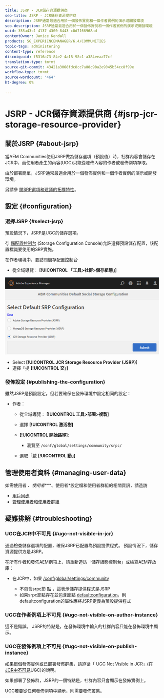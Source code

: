 ```yaml
---
title: JSRP - JCR儲存資源提供商
seo-title: JSRP - JCR儲存資源提供商
description: JSRP通常最適合用於一個發佈實例和一個作者實例的演示或開發環境
seo-description: JSRP通常最適合用於一個發佈實例和一個作者實例的演示或開發環境
uuid: 358a43c1-4137-4300-8443-c0d7166968ad
contentOwner: Janice Kendall
products: SG_EXPERIENCEMANAGER/6.4/COMMUNITIES
topic-tags: administering
content-type: reference
discoiquuid: f5316a73-84e2-4a18-98c1-a384eeaa77cf
translation-type: tm+mt
source-git-commit: 43421a3068fdc8cc7a88c98a2e9045b54cc8f99e
workflow-type: tm+mt
source-wordcount: '464'
ht-degree: 0%

---
```



# JSRP - JCR儲存資源提供商 {#jsrp-jcr-storage-resource-provider}

## 關於JSRP {#about-jsrp}

當AEM Communities使用JSRP做為儲存選項（預設值）時，社群內容會儲存在JCR中，而使用者產生的內容(UGC)只能從發佈內容的作者或發佈例項存取。

由於部署簡單，JSRP通常最適合用於一個發佈實例和一個作者實例的演示或開發環境。

另請參 [閱SRP選項和建議的](working-with-srp.md#characteristics-of-srp-options)[拓撲特性](topologies.md)。

## 設定 {#configuration}

### 選擇JSRP {#select-jsrp}

預設情況下，JSRP是UGC的儲存選項。

存 [儲配置控制台](srp-config.md) (Storage Configuration Console)允許選擇預設儲存配置，該配置標識要使用的SRP實施。

在作者環境中，要訪問儲存配置控制台

* 從全域導覽： **[!UICONTROL 「工具>社群>儲存組態」]**

![chlimage_1-234](assets/chlimage_1-234.png)

* Select **[!UICONTROL JCR Storage Resource Provider (JSRP)]**
* 選擇「提 **[!UICONTROL 交」]**

### 發佈設定 {#publishing-the-configuration}

雖然JSRP是預設設定，但若要確保在發佈環境中設定相同的設定：

* 作者：

   * 從全域導覽： **[!UICONTROL 工具>部署>複製]**
   * 選擇 **[!UICONTROL 激活樹]**
   * **[!UICONTROL 開始路徑]**:

      * 瀏覽至 `/conf/global/settings/community/srpc/`
   * 選取「啟 **[!UICONTROL 動」]**


## 管理使用者資料 {#managing-user-data}

如需使用者 *、使用者****、使用者*&#x200B;設定檔和使用者群組的相關資訊，請造訪

* [用戶同步](sync.md)
* [管理使用者和使用者群組](users.md)

## 疑難排解 {#troubleshooting}

### UGC在JCR中不可見 {#ugc-not-visible-in-jcr}

通過檢查儲存選項的配置，確保JSRP已配置為預設提供程式。 預設情況下，儲存資源提供方是JSRP。

在所有作者和發佈AEM例項上，請重新造訪「儲存組態控制台」或檢查AEM存放庫：

* 在JCR中，如果 [/conf/global/settings/community](http://localhost:4502/crx/de/index.jsp#/conf/global/settings/community)

   * 不包含srpc節 [點](http://localhost:4502/crx/de/index.jsp#/conf/global/settings/community/srpc) ，這表示儲存提供程式是JSRP
   * 如果srpc節點存在並包含節點 [defaultconfiguration](http://localhost:4502/crx/de/index.jsp#/conf/global/settings/community/srpc/defaultconfiguration)，則defaultconfiguration的屬性應將JSRP定義為預設提供程式

### UGC在作者例項上不可見 {#ugc-not-visible-on-author-instance}

這不是錯誤。 JSRP的特點是，在發佈環境中輸入的社群內容只能在發佈環境中顯示。

### UGC在發佈例項上不可見 {#ugc-not-visible-on-publish-instance}

如果單個發佈實例或已部署發佈群集，請遵循「 [UGC Not Visible in JCR」(在JCR中不可見](#ugc-not-visible-in-jcr)UGC)的說明。

如果部署了發佈群，JSRP的一個特點是，社群內容只會顯示在發佈實例上。

UGC若要從任何發佈例項中顯示，則需要發佈叢集。
